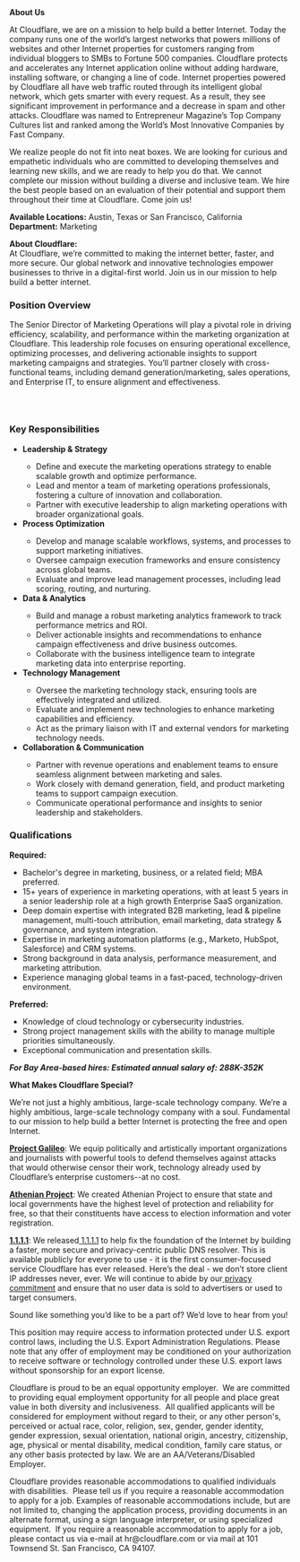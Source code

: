 <div class="content-intro">
	<div><strong>About Us</strong></div>
	<div>
		<p>At Cloudflare, we are on a mission to help build a better Internet. Today the company runs one of the world’s largest networks that powers millions of websites and other Internet properties for customers ranging from individual bloggers to SMBs to Fortune 500 companies. Cloudflare protects and accelerates any Internet application online without adding hardware, installing software, or changing a line of code. Internet properties powered by Cloudflare all have web traffic routed through its intelligent global network, which gets smarter with every request. As a result, they see significant improvement in performance and a decrease in spam and other attacks. Cloudflare was named to Entrepreneur Magazine’s Top Company Cultures list and ranked among the World’s Most Innovative Companies by Fast Company.&nbsp;</p>
		<p><span style="font-weight: 400;">We realize people do not fit into neat boxes. We are looking for curious and empathetic individuals who are committed to developing themselves and learning new skills, and we are ready to help you do that. We cannot complete our mission without building a diverse and inclusive team. We hire the best people based on an evaluation of their potential and support them throughout their time at Cloudflare. Come join us!&nbsp;</span></p>
	</div>
</div>
<p><strong>Available Locations:</strong> Austin, Texas or San Francisco, California&nbsp;<br><strong>Department:</strong> Marketing</p>
<p><strong>About Cloudflare:</strong><strong><br></strong>At Cloudflare, we’re committed to making the internet better, faster, and more secure. Our global network and innovative technologies empower businesses to thrive in a digital-first world. Join us in our mission to help build a better internet.</p>
<h3><strong>Position Overview</strong></h3>
<p>The Senior Director of Marketing Operations will play a pivotal role in driving efficiency, scalability, and performance within the marketing organization at Cloudflare. This leadership role focuses on ensuring operational excellence, optimizing processes, and delivering actionable insights to support marketing campaigns and strategies. You’ll partner closely with cross-functional teams, including demand generation/marketing, sales operations, and Enterprise IT, to ensure alignment and effectiveness.</p>
<h3>&nbsp;</h3>
<h3><strong>Key Responsibilities</strong></h3>
<ul>
	<li><strong>Leadership &amp; Strategy</strong></li>
	<ul>
		<li>Define and execute the marketing operations strategy to enable scalable growth and optimize performance.</li>
		<li>Lead and mentor a team of marketing operations professionals, fostering a culture of innovation and collaboration.</li>
		<li>Partner with executive leadership to align marketing operations with broader organizational goals.</li>
	</ul>
	<li><strong>Process Optimization</strong></li>
	<ul>
		<li>Develop and manage scalable workflows, systems, and processes to support marketing initiatives.</li>
		<li>Oversee campaign execution frameworks and ensure consistency across global teams.</li>
		<li>Evaluate and improve lead management processes, including lead scoring, routing, and nurturing.</li>
	</ul>
	<li><strong>Data &amp; Analytics</strong></li>
	<ul>
		<li>Build and manage a robust marketing analytics framework to track performance metrics and ROI.</li>
		<li>Deliver actionable insights and recommendations to enhance campaign effectiveness and drive business outcomes.</li>
		<li>Collaborate with the business intelligence team to integrate marketing data into enterprise reporting.</li>
	</ul>
	<li><strong>Technology Management</strong></li>
	<ul>
		<li>Oversee the marketing technology stack, ensuring tools are effectively integrated and utilized.</li>
		<li>Evaluate and implement new technologies to enhance marketing capabilities and efficiency.</li>
		<li>Act as the primary liaison with IT and external vendors for marketing technology needs.</li>
	</ul>
	<li><strong>Collaboration &amp; Communication</strong></li>
	<ul>
		<li>Partner with revenue operations and enablement teams to ensure seamless alignment between marketing and sales.</li>
		<li>Work closely with demand generation, field, and product marketing teams to support campaign execution.</li>
		<li>Communicate operational performance and insights to senior leadership and stakeholders.</li>
	</ul>
</ul>
<h3><strong>Qualifications</strong></h3>
<p><strong>Required:</strong></p>
<ul>
	<li>Bachelor's degree in marketing, business, or a related field; MBA preferred.</li>
	<li>15+ years of experience in marketing operations, with at least 5 years in a senior leadership role at a high growth Enterprise SaaS organization.</li>
	<li>Deep domain expertise with integrated B2B marketing, lead &amp; pipeline management, multi-touch attribution, email marketing, data strategy &amp; governance, and system integration.</li>
	<li>Expertise in marketing automation platforms (e.g., Marketo, HubSpot, Salesforce) and CRM systems.</li>
	<li>Strong background in data analysis, performance measurement, and marketing attribution.</li>
	<li>Experience managing global teams in a fast-paced, technology-driven environment.</li>
</ul>
<p><strong>Preferred:</strong></p>
<ul>
	<li>Knowledge of cloud technology or cybersecurity industries.</li>
	<li>Strong project management skills with the ability to manage multiple priorities simultaneously.</li>
	<li>Exceptional communication and presentation skills.</li>
</ul>
<p><em><strong>For Bay Area-based hires: Estimated annual salary of: 288K-352K</strong></em></p>
<div class="content-conclusion">
	<p><strong>What Makes Cloudflare Special?</strong></p>
	<p><span style="font-weight: 400;">We’re not just a highly ambitious, large-scale technology company. We’re a highly ambitious, large-scale technology company with a soul. Fundamental to our mission to help build a better Internet is protecting the free and open Internet.</span></p>
	<p><a href="https://blog.cloudflare.com/protecting-free-expression-online/"><strong>Project Galileo</strong></a><span style="font-weight: 400;">: We equip politically and artistically important organizations and journalists with powerful tools to defend themselves against attacks that would otherwise censor their work, technology already used by Cloudflare’s enterprise customers--at no cost.</span></p>
	<p><strong><a href="https://www.cloudflare.com/athenian/">Athenian Project</a></strong><span style="font-weight: 400;">: We created Athenian Project to ensure that state and local governments have the highest level of protection and reliability for free, so that their constituents have access to election information and voter registration.</span></p>
	<p><a href="https://1.1.1.1/"><strong>1.1.1.1</strong></a><span style="font-weight: 400;">: We released</span><a href="https://1.1.1.1/"> <span style="font-weight: 400;">1.1.1.1</span></a><span style="font-weight: 400;"> to help fix the foundation of the Internet by building a faster, more secure and privacy-centric public DNS resolver. This is available publicly for everyone to use - it is the first consumer-focused service Cloudflare has ever released. Here’s the deal - we don’t store client IP addresses never, ever. We will continue to abide by our</span><a href="https://developers.cloudflare.com/1.1.1.1/privacy/public-dns-resolver"> privacy commitment</a><span style="font-weight: 400;"> and ensure that no user data is sold to advertisers or used to target consumers.</span></p>
	<p><span style="font-weight: 400;">Sound like something you’d like to be a part of? We’d love to hear from you!</span></p>
	<p><span style="font-weight: 400;">This position may require access to information protected under U.S. export control laws, including the U.S. Export Administration Regulations. Please note that any offer of employment may be conditioned on your authorization to receive software or technology controlled under these U.S. export laws without sponsorship for an export license.</span></p>
	<p><span style="font-weight: 400;">Cloudflare is proud to be an equal opportunity employer. &nbsp;We are committed to providing equal employment opportunity for all people and place great value in both diversity and inclusiveness. &nbsp;All qualified applicants will be considered for employment without regard to their, or any other person's, perceived or actual</span> <span style="font-weight: 400;">race, color, religion, sex, gender, gender identity, gender expression, sexual orientation, national origin, ancestry, citizenship, age, physical or mental disability, medical condition, family care status, or any other basis protected by law. </span><span style="font-weight: 400;">We are an AA/Veterans/Disabled Employer.</span></p>
	<p><span style="font-weight: 400;">Cloudflare provides reasonable accommodations to qualified individuals with disabilities. &nbsp;Please tell us if you require a reasonable accommodation to apply for a job. Examples of reasonable accommodations include, but are not limited to, changing the application process, providing documents in an alternate format, using a sign language interpreter, or using specialized equipment. &nbsp;If you require a reasonable accommodation to apply for a job, please contact us via e-mail at </span><span style="font-weight: 400;">hr@cloudflare.com</span><span style="font-weight: 400;"> or via mail at 101 Townsend St. San Francisco, CA 94107.</span></p>
</div>
